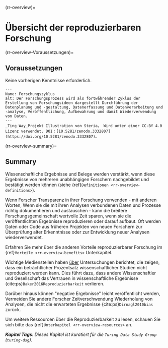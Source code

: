 (rr-overview)=
# Übersicht der reproduzierbaren Forschung

(rr-overview-Voraussetzungen)=
## Voraussetzungen

Keine vorherigen Kenntnisse erforderlich.

```{figure} ../figures/research-cycle.jpg
---
Name: Forschungszyklus
alt: Der Forschungsprozess wird als fortwährender Zyklus der Erstellung von Forschungsideen dargestellt Durchführung der Datenplanung und -gestaltung, Datenerfassung und Datenverarbeitung und -analyse, Veröffentlichung, Aufbewahrung und damit Wiederverwendung von Daten. 
---
_Ting Way_Projekt Illustration von Steria。 Wird unter einer CC-BY 4.0 Lizenz verwendet. DOI：[10.5281/zenodo.3332807](https://doi.org/10.5281/zenodo.3332807)。
```

(rr-overview-summary)=
## Summary

Wissenschaftliche Ergebnisse und Belege werden verstärkt, wenn diese Ergebnisse von mehreren unabhängigen Forschern nachgebildet und bestätigt werden können (siehe {ref}`Definitionen <rr-overview-definitions>`).

Wenn Forscher Transparenz in ihrer Forschung verwenden - mit anderen Worten, Wenn sie die mit ihren Analysen verbundenen Daten und Prozesse richtig dokumentieren und austauschen - kann die breitere Forschungsgemeinschaft wertvolle Zeit sparen, wenn sie die veröffentlichten Ergebnisse reproduzieren oder darauf aufbaut. Oft werden Daten oder Code aus früheren Projekten von neuen Forschern zur Überprüfung alter Erkenntnisse oder zur Entwicklung neuer Analysen wiederverwendet.

Erfahren Sie mehr über die anderen Vorteile reproduzierbarer Forschung im {ref}`Vorteile <rr-overview-benefits>` Unterkapitel.

Wichtige Medienstellen haben [über](https://www.theguardian.com/science/2018/aug/27/attempt-to-replicate-major-social-scientific-findings-of-past-decade-fails) Untersuchungen berichtet, die zeigen, dass ein beträchtlicher Prozentsatz wissenschaftlicher Studien nicht reproduziert werden kann. Dies führt dazu, dass andere Wissenschaftler und Gesellschaft das Vertrauen in wissenschaftliche Ergebnisse {cite:ps}`Baker2016Reproduzierbarkeit` verlieren.

Darüber hinaus können "negative Ergebnisse" leicht veröffentlicht werden, Vermeiden Sie andere Forscher Zeitverschwendung Wiederholung von Analysen, die nicht die erwarteten Ergebnisse {cite:ps}`Dirnagl2010bias` zurück.

Um weitere Ressourcen über die Reproduzierbarkeit zu lesen, schauen Sie sich bitte das {ref}`Unterkapitel <rr-overview-resources>` an.

***Kapitel Tags**: Dieses Kapitel ist kuratiert für die `Turing Data Study Group` (`turing-dsg`).*
